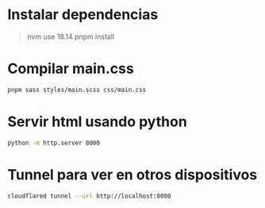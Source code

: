 # Instalar dependencias
> nvm use 18.14
> pnpm install


# Compilar main.css
```sh
pnpm sass styles/main.scss css/main.css
```

# Servir html usando python
```sh
python -m http.server 8000
```

# Tunnel para ver en otros dispositivos
```sh
cloudflared tunnel --url http://localhost:8000
```

